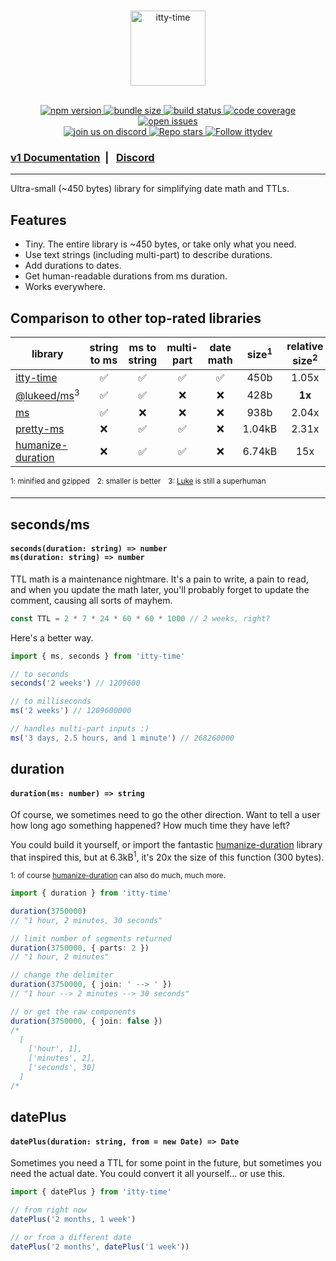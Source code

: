 <br />

<p align="center">
  <a href="https://itty.dev/itty-time">
     <img src="https://github.com/kwhitley/itty-time/assets/865416/e45b9e04-a442-43b1-9961-59d62c62e88a" alt="itty-time" height="120" />
  </a>
  <br /><br />
<p>

<p align="center">
  <a href="https://npmjs.com/package/itty-time" target="_blank">
    <img src="https://img.shields.io/npm/v/itty-time.svg?style=flat-square" alt="npm version" />
  </a>
  <a href="https://itty.ing/https://edge.bundlejs.com/?q=itty-time" target="_blank">
    <img src="https://itty.ing/https://edge.bundlejs.com/?q=itty-time&badge&badge-style=flat-square" alt="bundle size" />
  </a>
  <a href="https://github.com/kwhitley/itty-time/actions/workflows/verify.yml" target="_blank">
    <img src="https://img.shields.io/github/actions/workflow/status/kwhitley/itty-time/verify.yml?branch=v1.x&style=flat-square" alt="build status" />
  </a>
  <a href="https://coveralls.io/github/kwhitley/itty-time?branch=v1.x" target="_blank">
    <img src="https://img.shields.io/coveralls/github/kwhitley/itty-time/v1.x?style=flat-square" alt="code coverage" />
  </a>
  <!-- <a href="https://npmjs.com/package/itty-time" target="_blank">
    <img src="https://img.shields.io/npm/dw/itty-time?style=flat-square" alt="weekly downloads" />
  </a> -->
  <a href="https://github.com/kwhitley/itty-time/issues" target="_blank">
    <img src="https://img.shields.io/github/issues/kwhitley/itty-time?style=flat-square" alt="open issues" />
  </a>

  <br />

  <a href="https://discord.gg/53vyrZAu9u" target="_blank">
    <img src="https://img.shields.io/discord/832353585802903572?label=Discord&logo=Discord&style=flat-square&logoColor=fff" alt="join us on discord" />
  </a>
  <a href="https://github.com/kwhitley/itty-time" target="_blank">
    <img src="https://img.shields.io/github/stars/kwhitley/itty-time?style=social" alt="Repo stars" />
  </a>
  <a href="https://www.twitter.com/ittydev" target="_blank">
    <img src="https://img.shields.io/twitter/follow/ittydev.svg?style=social&label=Follow" alt="Follow ittydev" />
  </a>
</p>

###  [v1 Documentation](https://itty.dev/itty-time) &nbsp;| &nbsp; [Discord](https://discord.gg/53vyrZAu9u) 

---

Ultra-small (~450 bytes) library for simplifying date math and TTLs.

## Features

- Tiny. The entire library is ~450 bytes, or take only what you need.
- Use text strings (including multi-part) to describe durations.
- Add durations to dates.
- Get human-readable durations from ms duration.
- Works everywhere.

## Comparison to other top-rated libraries
| library | string to ms | ms to string | multi-part | date math | size<sup>1</sup> | relative size<sup>2</sup> | 
| --- | :-: | :-: | :-: | :-: | :-: | :-: |
| [itty-time](https://www.npmjs.com/package/itty-time) | ✅ | ✅ | ✅ | ✅ | 450b | 1.05x |
| [@lukeed/ms](https://www.npmjs.com/package/@lukeed/ms)<sup>3</sup> | ✅ | ✅ | ❌ | ❌ | 428b | **1x** |
| [ms](https://www.npmjs.com/package/ms) | ✅ | ❌ | ❌ | ❌ | 938b | 2.04x |
| [pretty-ms](https://www.npmjs.com/package/pretty-ms) | ❌ | ✅ | ✅ | ❌ | 1.04kB | 2.31x |
| [humanize-duration](https://www.npmjs.com/package/humanize-duration) | ❌ | ✅ | ✅ | ❌ | 6.74kB | 15x |

<sup>1: minified and gzipped</sup> &nbsp;
<sup>2: smaller is better</sup> &nbsp;
<sup>3: [Luke](https://github.com/lukeed) is still a superhuman</sup>

---

## seconds/ms
<h4>
  <code>seconds(duration: string) => number</code><br />
  <code>ms(duration: string) => number</code><br />
</h4>

TTL math is a maintenance nightmare. It's a pain to write, a pain to read, and when you update the math later, you'll probably forget to update the comment, causing all sorts of mayhem.

```ts
const TTL = 2 * 7 * 24 * 60 * 60 * 1000 // 2 weeks, right?
```

Here's a better way.

```ts
import { ms, seconds } from 'itty-time'

// to seconds
seconds('2 weeks') // 1209600

// to milliseconds
ms('2 weeks') // 1209600000

// handles multi-part inputs :)
ms('3 days, 2.5 hours, and 1 minute') // 268260000
```

## duration
<h4>
  <code>duration(ms: number) => string</code>
</h4>

Of course, we sometimes need to go the other direction.  Want to tell a user how long ago something happened?  How much time they have left?  

You could build it yourself, or import the fantastic [humanize-duration](https://www.npmjs.com/package/humanize-duration) library that inspired this, but at 6.3kB<sup>1</sup>, it's 20x the size of this function (300 bytes).

<sup>1: of course [humanize-duration](https://www.npmjs.com/package/humanize-duration) can also do much, much more.</sup>

```ts
import { duration } from 'itty-time'

duration(3750000)
// "1 hour, 2 minutes, 30 seconds"

// limit number of segments returned
duration(3750000, { parts: 2 })
// "1 hour, 2 minutes"

// change the delimiter
duration(3750000, { join: ' --> ' })
// "1 hour --> 2 minutes --> 30 seconds"

// or get the raw components
duration(3750000, { join: false })
/*
  [
    ['hour', 1],
    ['minutes', 2],
    ['seconds', 30]
  ]
/*
```

## datePlus
<h4>
  <code>datePlus(duration: string, from = new Date) => Date</code>
</h4>

Sometimes you need a TTL for some point in the future, but sometimes you need the actual date.  You could convert it all yourself... or use this.

```js
import { datePlus } from 'itty-time'

// from right now
datePlus('2 months, 1 week')

// or from a different date
datePlus('2 months', datePlus('1 week'))
```
